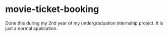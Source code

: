# movie-ticket-booking
Done this during my 2nd year of my undergraduation internship project. It is just a normal application.
